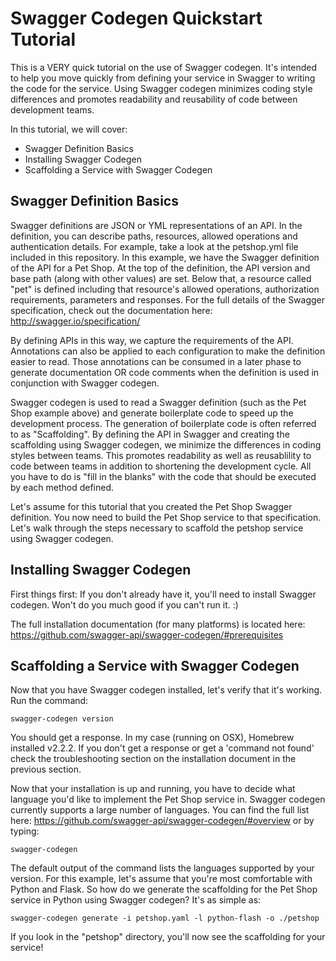 # Swagger Codegen Quickstart Tutorial
This is a VERY quick tutorial on the use of Swagger codegen.  It's intended to help you move quickly from defining your service in Swagger to writing the code for the service.  Using Swagger codegen minimizes coding style differences and promotes readability and reusability of code between development teams.

In this tutorial, we will cover:
* Swagger Definition Basics
* Installing Swagger Codegen
* Scaffolding a Service with Swagger Codegen


## Swagger Definition Basics
Swagger definitions are JSON or YML representations of an API.  In the definition, you can describe paths, resources, allowed operations and authentication details.  For example, take a look at the petshop.yml file included in this repository.  In this example, we have the Swagger definition of the API for a Pet Shop.  At the top of the definition, the API version and base path (along with other values) are set.  Below that, a resource called "pet" is defined including that resource's allowed operations, authorization requirements, parameters and responses.  For the full details of the Swagger specification, check out the documentation here:  http://swagger.io/specification/

By defining APIs in this way, we capture the requirements of the API.  Annotations can also be applied to each configuration to make the definition easier to read.  Those annotations can be consumed in a later phase to generate documentation OR code comments when the definition is used in conjunction with Swagger codegen.

Swagger codegen is used to read a Swagger definition (such as the Pet Shop example above) and generate boilerplate code to speed up the development process.  The generation of boilerplate code is often referred to as "Scaffolding".  By defining the API in Swagger and creating the scaffolding using Swagger codegen, we minimize the differences in coding styles between teams.  This promotes readability as well as reusablility to code between teams in addition to shortening the development cycle.  All you have to do is "fill in the blanks" with the code that should be executed by each method defined.

Let's assume for this tutorial that you created the Pet Shop Swagger definition.  You now need to build the Pet Shop service to that specification.  Let's walk through the steps necessary to scaffold the petshop service using Swagger codegen.  

## Installing Swagger Codegen
First things first:  If you don't already have it, you'll need to install Swagger codegen.  Won't do you much good if you can't run it.  :)

The full installation documentation (for many platforms) is located here:  https://github.com/swagger-api/swagger-codegen/#prerequisites

## Scaffolding a Service with Swagger Codegen

Now that you have Swagger codegen installed, let's verify that it's working.  Run the command:

`swagger-codegen version`

You should get a response.  In my case (running on OSX), Homebrew installed v2.2.2.  If you don't get a response or get a 'command not found' check the troubleshooting section on the installation document in the previous section.

Now that your installation is up and running, you have to decide what language you'd like to implement the Pet Shop service in.  Swagger codegen currently supports a large number of languages.  You can find the full list here:  https://github.com/swagger-api/swagger-codegen/#overview or by typing:

`swagger-codegen`

The default output of the command lists the languages supported by your version.  For this example, let's assume that you're most comfortable with Python and Flask.  So how do we generate the scaffolding for the Pet Shop service in Python using Swagger codegen?  It's as simple as:

`swagger-codegen generate -i petshop.yaml -l python-flash -o ./petshop`

If you look in the "petshop" directory, you'll now see the scaffolding for your service!  
